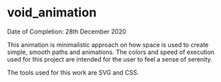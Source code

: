 # void_animation
Date of Completion: 28th December 2020

This animation is minimalistic approach on how space is used to create simple, smooth paths and animations. The colors  and speed of execution used for this project are intended for the user to feel a sense of serenity.  

The tools used for this work are SVG and CSS. 
